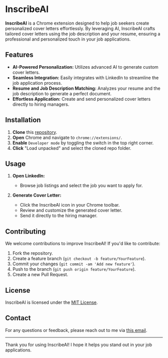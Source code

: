 # InscribeAI

**InscribeAI** is a Chrome extension designed to help job seekers create personalized cover letters effortlessly. By leveraging AI, InscribeAI crafts tailored cover letters using the job description and your resume, ensuring a professional and personalized touch in your job applications.

## Features

- **AI-Powered Personalization:** Utilizes advanced AI to generate custom cover letters.
- **Seamless Integration:** Easily integrates with LinkedIn to streamline the job application process.
- **Resume and Job Description Matching:** Analyzes your resume and the job description to generate a perfect document.
- **Effortless Application:** Create and send personalized cover letters directly to hiring managers.

## Installation

1. **Clone** this [repository](https://github.com/mdazlaanzubair/InscribeAI.git).
2. **Open** Chrome and navigate to `chrome://extensions/`.
3. **Enable** `Developer mode` by toggling the switch in the top right corner.
4. **Click** "Load unpacked" and select the cloned repo folder.

## Usage

1. **Open LinkedIn:**
   - Browse job listings and select the job you want to apply for.

2. **Generate Cover Letter:**
   - Click the InscribeAI icon in your Chrome toolbar.
   - Review and customize the generated cover letter.
   - Send it directly to the hiring manager.

## Contributing

We welcome contributions to improve InscribeAI! If you'd like to contribute:

1. Fork the repository.
2. Create a feature branch (`git checkout -b feature/YourFeature`).
3. Commit your changes (`git commit -am 'Add new feature'`).
4. Push to the branch (`git push origin feature/YourFeature`).
5. Create a new Pull Request.

## License

InscribeAI is licensed under the [MIT License](https://choosealicense.com/licenses/mit/#).

## Contact

For any questions or feedback, please reach out to me via [this email](mailto:mdazlaan1996@gmail.com).

---

Thank you for using InscribeAI! I hope it helps you stand out in your job applications.
